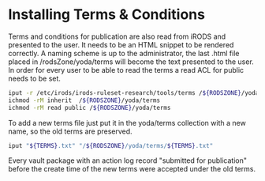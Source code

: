 # Installing Terms & Conditions
Terms and conditions for publication are also read from iRODS and presented to the user. It needs to be an HTML snippet
to be rendered correctly. A naming scheme is up to the administrator, the last .html file placed in
/rodsZone/yoda/terms will become the text presented to the user. In order for every user to be able to read the terms
a read ACL for public needs to be set.

```bash
iput -r /etc/irods/irods-ruleset-research/tools/terms /${RODSZONE}/yoda
ichmod -rM inherit  /${RODSZONE}/yoda/terms
ichmod -rM read public /${RODSZONE}/yoda/terms
```

To add a new terms file just put it in the yoda/terms collection with a new name, so the old terms are preserved.

```bash
iput "${TERMS}.txt" "/${RODSZONE}/yoda/terms/${TERMS}.txt"
```

Every vault package with an action log record "submitted for publication" before the create time of the new terms were
accepted under the old terms.

